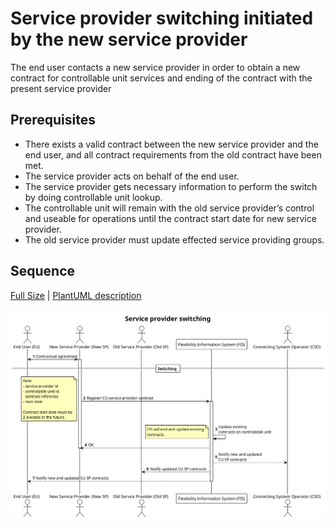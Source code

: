 # Service provider switching initiated by the new service provider

The end user contacts a new service provider in order to obtain a new contract
for controllable unit services and ending of the contract with the present
service provider

## Prerequisites

- There exists a valid contract between the new service provider and the end
  user, and all contract requirements from the old contract have been met.
- The service provider acts on behalf of the end user.
- The service provider gets necessary information to perform the switch by doing
  controllable unit lookup.
- The controllable unit will remain with the old service provider’s control and
  useable for operations until the contract start date for new service provider.
- The old service provider must update effected service providing groups.

## Sequence

[Full Size](../diagrams/service_provider_switching.png) |
[PlantUML description](../diagrams/service_provider_switching.plantuml)

![Service Provider Registration](../diagrams/service_provider_switching.png)

